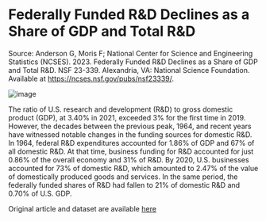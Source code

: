 # Federally Funded R&D Declines as a Share of GDP and Total R&D

Source: Anderson G, Moris F; National Center for Science and Engineering Statistics (NCSES). 2023. Federally Funded R&D Declines as a Share of GDP and Total R&D. NSF 23-339. Alexandria, VA: National Science Foundation. Available at https://ncses.nsf.gov/pubs/nsf23339/.

![image](https://github.com/ccerv1/plurality/assets/42869436/814874d2-3804-497a-9e36-d2c2ddb50808)

The ratio of U.S. research and development (R&D) to gross domestic product (GDP), at 3.40% in 2021, exceeded 3% for the first time in 2019. However, the decades between the previous peak, 1964, and recent years have witnessed notable changes in the funding sources for domestic R&D. In 1964, federal R&D expenditures accounted for 1.86% of GDP and 67% of all domestic R&D. At that time, business funding for R&D accounted for just 0.86% of the overall economy and 31% of R&D. By 2020, U.S. businesses accounted for 73% of domestic R&D, which amounted to 2.47% of the value of domestically produced goods and services. In the same period, the federally funded shares of R&D had fallen to 21% of domestic R&D and 0.70% of U.S. GDP.

Original article and dataset are available [here](https://ncses.nsf.gov/pubs/nsf23339/)
